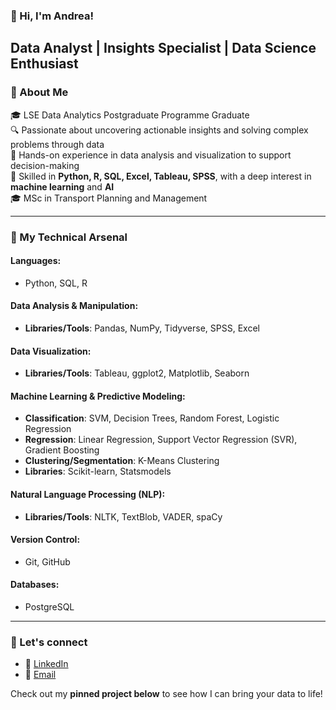 ### 👋 Hi, I'm Andrea!
## Data Analyst | Insights Specialist | Data Science Enthusiast

### 🚀 About Me
🎓 LSE Data Analytics Postgraduate Programme Graduate  
🔍 Passionate about uncovering actionable insights and solving complex problems through data  
💼 Hands-on experience in data analysis and visualization to support decision-making  
🧠 Skilled in **Python, R, SQL, Excel, Tableau, SPSS**, with a deep interest in **machine learning** and **AI**  
🎓 MSc in Transport Planning and Management

---

### 🔧 My Technical Arsenal

#### **Languages**:  
- Python, SQL, R  

#### **Data Analysis & Manipulation**:  
- **Libraries/Tools**: Pandas, NumPy, Tidyverse, SPSS, Excel  

#### **Data Visualization**:  
- **Libraries/Tools**: Tableau, ggplot2, Matplotlib, Seaborn  

#### **Machine Learning & Predictive Modeling**:  
- **Classification**: SVM, Decision Trees, Random Forest, Logistic Regression  
- **Regression**: Linear Regression, Support Vector Regression (SVR), Gradient Boosting  
- **Clustering/Segmentation**: K-Means Clustering 
- **Libraries**: Scikit-learn, Statsmodels  

#### **Natural Language Processing (NLP)**:  
- **Libraries/Tools**: NLTK, TextBlob, VADER, spaCy  

#### **Version Control**:  
- Git, GitHub  

#### **Databases**:  
- PostgreSQL  

---


### 🤝 Let's connect 
- 👜 [LinkedIn](https://www.linkedin.com/in/andrea-rossi-4402a8177/)
- 📧 [Email](mailto:rossiandmail@gmail.com)


Check out my **pinned project below** to see how I can bring your data to life! 

<!--
**andrear1494/andrear1494** is a ✨ _special_ ✨ repository because its `README.md` (this file) appears on your GitHub profile.

Here are some ideas to get you started:

- 🔭 I’m currently working on ...
- 🌱 I’m currently learning ...
- 👯 I’m looking to collaborate on ...
- 🤔 I’m looking for help with ...
- 💬 Ask me about ...
- 📫 How to reach me: ...
- 😄 Pronouns: ...
- ⚡ Fun fact: ...
-->
